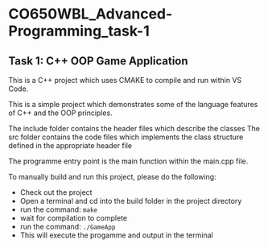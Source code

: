 # CO650WBL_Advanced-Programming_task-1
## Task 1: C++ OOP Game Application
This is a C++ project which uses CMAKE to compile and run within VS Code.

This is a simple project which demonstrates some of the language features of C++
and the OOP principles.

The include folder contains the header files which describe the classes
The src folder contains the code files which implements the class structure defined in the appropriate header file

The programme entry point is the main function within the main.cpp file.

To manually build and run this project, please do the following:
- Check out the project
- Open a terminal and cd into the build folder in the project directory
- run the command: ``make``
- wait for compilation to complete
- run the command: ``./GameApp``
- This will execute the progamme and output in the terminal
